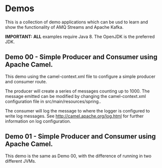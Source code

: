 # Demos

This is a collection of demo applications which can be usd to learn and show the functionality of AMQ Streams and Apache Kafka.

**IMPORTANT:**  __ALL__ examples require Java 8.  The OpenJDK is the preferred JDK.

## Demo 00 - Simple Producer and Consumer using Apache Camel.
This demo using the camel-context.xml file to configure a simple producer and consumer route.  

The producer will create a series of messages counting up to 1000. The message emitted can be modified by changing the camel-context.xml configuration file in src/main/resources/spring..

The consumer will log the message to where the logger is configured to write log messages.  See <http://camel.apache.org/log.html> for further information on log configuration.


## Demo 01 - Simple Producer and Consumer using Apache Camel.
This demo is the same as Demo 00, with the difference of running in two different JVMs.
